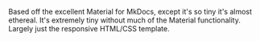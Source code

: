 Based off the excellent Material for MkDocs, except it's so tiny it's almost ethereal. It's extremely tiny without much of the Material functionality. Largely just the responsive HTML/CSS template.